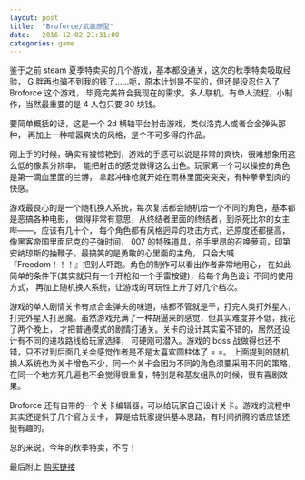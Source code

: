 ```yaml
---
layout: post
title:  "Broforce/武装原型"
date:   2016-12-02 21:31:00
categories: game
---
```


鉴于之前 steam 夏季特卖买的几个游戏，基本都没通关，这次的秋季特卖吸取经验，
G 胖再也骗不到我的钱了……呃，原本计划是不买的，但还是没忍住入了 Broforce 这个游戏，
毕竟完美符合我现在的需求，多人联机，有单人流程，小制作，当然最重要的是 4 人包只要
30 块钱。

要简单概括的话，这是一个 2d 横轴平台射击游戏，类似洛克人或者合金弹头那种，
再加上一种喧嚣爽快的风格，是个不可多得的作品。

刚上手的时候，确实有被惊艳到，游戏的手感可以说是非常的爽快，很难想象用这么低的像素分辨率，
能把射击的感觉做得这么出色。玩家第一个可以操控的角色是第一滴血里面的兰博，
拿起冲锋枪就开始在雨林里面突突突，有种拳拳到肉的快感。

游戏最良心的是一个随机换人系统，每次复活都会随机给一个不同的角色，基本都是恶搞各种电影，
做得非常有意思，从终结者里面的终结者，到杀死比尔的女主哔——，应该有几十个，
每个角色都有风格迥异的攻击方式，还原度还都挺高，像黑客帝国里面尼克的子弹时间，
007 的特殊道具，杀手里昂的召唤萝莉，印第安纳琼斯的抽鞭子，最搞笑的是勇敢的心里面的主角，
只会大喊 『Freedom！！！』把别人吓跑。角色的制作可以看出作者非常地用心，
在如此简单的条件下(其实就只有一个开枪和一个手雷按键)，给每个角色设计不同的使用方式，
再加上随机换人系统，让游戏的可玩性上升了好几个档次。

游戏的单人剧情关卡有点合金弹头的味道，啥都不管就是干，打完人类打外星人，
打完外星人打恶魔。虽然游戏充满了一种胡逼来的感觉，但其实难度并不低，我花了两个晚上，
才把普通模式的剧情打通关。关卡的设计其实蛮不错的，居然还设计有不同的进攻路线给玩家选择，
可硬刚可潜入。游戏的 boss 战做得也还不错，只不过到后面几关会感觉作者是不是太喜欢圆柱体了 = =。
上面提到的随机换人系统也为关卡增色不少，同一个关卡会因为不同的角色须要采用不同的策略，
在同一个地方死几遍也不会觉得很重复，特别是和基友组队的时候，很有喜剧效果。

Broforce 还有自带的一个关卡编辑器，可以给玩家自己设计关卡。游戏的流程中其实还提供了几个官方关卡，
算是给玩家提供基本思路，有时间折腾的话应该还挺有趣的。

总的来说，今年的秋季特卖，不亏！

最后附上 [购买链接](http://store.steampowered.com/app/274190/)
